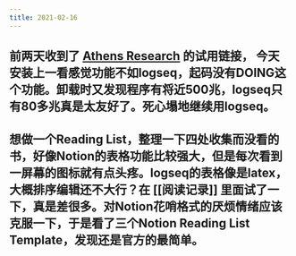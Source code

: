 ```yaml
---
title: 2021-02-16
---
```


## 前两天收到了 [Athens Research](https://github.com/athensresearch) 的试用链接， 今天安装上一看感觉功能不如logseq，起码没有DOING这个功能。卸载时又发现程序有将近500兆，logseq只有80多兆真是太友好了。死心塌地继续用logseq。
## 想做一个Reading List，整理一下四处收集而没看的书，好像Notion的表格功能比较强大，但是每次看到一屏幕的图标就有点头疼。logseq的表格像是latex，大概排序编辑还不大行？在 [[阅读记录]] 里面试了一下，真是差很多。对Notion花哨格式的厌烦情绪应该克服一下，于是看了三个Notion Reading List Template，发现还是官方的最简单。
##
